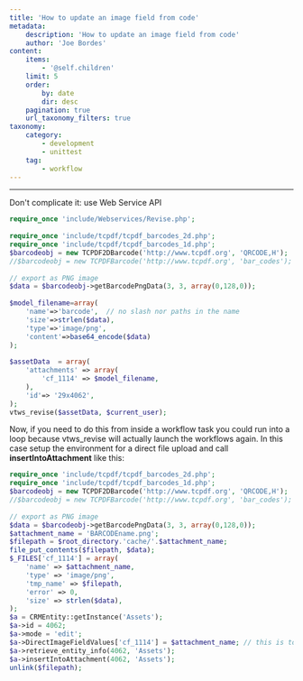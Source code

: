 ```yaml
---
title: 'How to update an image field from code'
metadata:
    description: 'How to update an image field from code'
    author: 'Joe Bordes'
content:
    items:
        - '@self.children'
    limit: 5
    order:
        by: date
        dir: desc
    pagination: true
    url_taxonomy_filters: true
taxonomy:
    category:
        - development 
        - unittest
    tag:
        - workflow
---
```

---
Don't complicate it: use Web Service API

```php
require_once 'include/Webservices/Revise.php';
 
require_once 'include/tcpdf/tcpdf_barcodes_2d.php';
require_once 'include/tcpdf/tcpdf_barcodes_1d.php';
$barcodeobj = new TCPDF2DBarcode('http://www.tcpdf.org', 'QRCODE,H');
//$barcodeobj = new TCPDFBarcode('http://www.tcpdf.org', 'bar_codes');
 
// export as PNG image
$data = $barcodeobj->getBarcodePngData(3, 3, array(0,128,0));
 
$model_filename=array(
	'name'=>'barcode',  // no slash nor paths in the name
	'size'=>strlen($data),
	'type'=>'image/png',
	'content'=>base64_encode($data)
);
 
$assetData  = array(
	'attachments' => array(
		'cf_1114' => $model_filename,
	),
	'id'=> '29x4062',
);
vtws_revise($assetData, $current_user);
```

Now, if you need to do this from inside a workflow task you could run
into a loop because vtws\_revise will actually launch the workflows
again. In this case setup the environment for a direct file upload and
call **insertIntoAttachment** like this:
```php
require_once 'include/tcpdf/tcpdf_barcodes_2d.php';
require_once 'include/tcpdf/tcpdf_barcodes_1d.php';
$barcodeobj = new TCPDF2DBarcode('http://www.tcpdf.org', 'QRCODE,H');
//$barcodeobj = new TCPDFBarcode('http://www.tcpdf.org', 'bar_codes');
 
// export as PNG image
$data = $barcodeobj->getBarcodePngData(3, 3, array(0,128,0));
$attachment_name = 'BARCODEname.png';
$filepath = $root_directory.'cache/'.$attachment_name;
file_put_contents($filepath, $data);
$_FILES['cf_1114'] = array(
	'name' => $attachment_name,
	'type' => 'image/png',
	'tmp_name' => $filepath,
	'error' => 0,
	'size' => strlen($data),
);
$a = CRMEntity::getInstance('Assets');
$a->id = 4062;
$a->mode = 'edit';
$a->DirectImageFieldValues['cf_1114'] = $attachment_name; // this is to delete previous image with the same name
$a->retrieve_entity_info(4062, 'Assets');
$a->insertIntoAttachment(4062, 'Assets');
unlink($filepath);
```